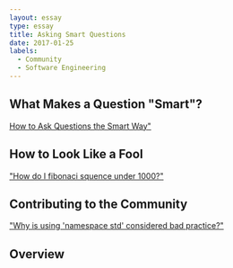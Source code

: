 ```yaml
---
layout: essay
type: essay
title: Asking Smart Questions
date: 2017-01-25
labels:
  - Community
  - Software Engineering
---
```


## What Makes a Question "Smart"? 

<a href="http://www.catb.org/esr/faqs/smart-questions.html">How to Ask Questions the Smart Way"</a>

## How to Look Like a Fool

<a href="https://stackoverflow.com/questions/2210928/how-i-do-fibonaci-sequence-under-1000">"How do I fibonaci squence under 1000?"</a>

## Contributing to the Community

<a href="https://stackoverflow.com/questions/1452721/why-is-using-namespace-std-considered-bad-practice">"Why is using 'namespace std' considered bad practice?"</a>

## Overview
